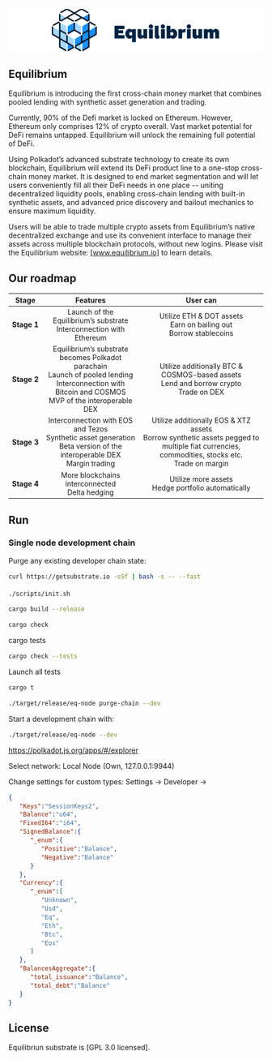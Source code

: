 
![ ](logo.png)

## Equilibrium
   Equilibrium is introducing the first cross-chain money market that combines pooled lending with synthetic asset generation and trading.  

   Currently, 90% of the Defi market is locked on Ethereum. However, Ethereum only comprises 12% of crypto overall. Vast market potential for DeFi remains untapped. Equilibrium will unlock the remaining full potential of DeFi. 


   Using Polkadot’s advanced substrate technology to create its own blockchain, Equilibrium will extend its DeFi product line to a one-stop cross-chain money market. It is designed to end market segmentation and will let users conveniently fill all their DeFi needs in one place -- uniting decentralized liquidity pools, enabling cross-chain lending with built-in synthetic assets, and advanced price discovery and bailout mechanics to ensure maximum liquidity. 

   Users will be able to trade multiple crypto assets from Equilibrium’s native decentralized exchange and use its convenient interface to manage their assets across multiple blockchain protocols, without new logins. 
   Please visit the Equilibrium website: [www.equilibrium.io] to learn details. 

## Our roadmap

| Stage            |                                                                              Features                                                                              |                                                                        User can                                                                        |
| ---------------- | :----------------------------------------------------------------------------------------------------------------------------------------------------------------: | :----------------------------------------------------------------------------------------------------------------------------------------------------: |
| **Stage&#160;1** |                                             Launch of the Equilibrium’s substrate </br> Interconnection with Ethereum                                              |                                      Utilize ETH & DOT assets </br> Earn on bailing out </br>  Borrow stablecoins                                      |
| **Stage&#160;2** | Equilibrium’s substrate becomes Polkadot parachain </br> Launch of pooled lending </br> Interconnection with Bitcoin and COSMOS </br> MVP of the interoperable DEX |                            Utilize additionally BTC & COSMOS-based assets </br> Lend and borrow crypto </br>  Trade on DEX                             |
| **Stage&#160;3** |                Interconnection with EOS and Tezos </br> Synthetic asset generation </br> Beta version of the interoperable DEX </br> Margin trading                | Utilize additionally EOS & XTZ assets </br> Borrow synthetic assets pegged to multiple fiat currencies, commodities, stocks etc. </br> Trade on margin |
| **Stage&#160;4** |                                                        More blockchains interconnected  </br> Delta hedging                                                        |                                                Utilize more assets  </br> Hedge portfolio automatically                                                |


## Run

### Single node development chain

Purge any existing developer chain state:

```bash
curl https://getsubstrate.io -sSf | bash -s -- --fast

./scripts/init.sh
```

```bash
cargo build --release
```

```bash
cargo check
```

cargo  tests

```bash
cargo check --tests
```

Launch all tests

```bash
cargo t
```

```bash
./target/release/eq-node purge-chain --dev
```

Start a development chain with:

```bash
./target/release/eq-node --dev
```

https://polkadot.js.org/apps/#/explorer

Select network:
Local Node (Own, 127.0.0.1:9944)

Change settings for custom types:
Settings -> Developer ->

```json
{
   "Keys":"SessionKeys2",
   "Balance":"u64",
   "FixedI64":"i64",
   "SignedBalance":{
      "_enum":{
         "Positive":"Balance",
         "Negative":"Balance"
      }
   },
   "Currency":{
      "_enum":[
         "Unknown",
         "Usd",
         "Eq",
         "Eth",
         "Btc",
         "Eos"
      ]
   },
   "BalancesAggregate":{
      "total_issuance":"Balance",
      "total_debt":"Balance"
   }
}
```

## License

Equilibriun substrate is [GPL 3.0 licensed].
